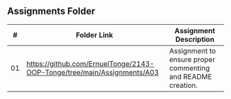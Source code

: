 ##  Assignments Folder

|   #   | Folder Link | Assignment Description |
| :---: | ----------- | ---------------------- |
|   01  |  https://github.com/ErnuelTonge/2143-OOP-Tonge/tree/main/Assignments/A03| Assignment to ensure proper commenting and README creation.                      |
